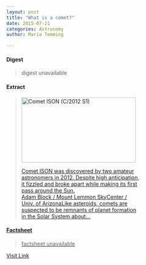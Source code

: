 ```yaml
---
layout: post
title: "What is a comet?"
date: 2015-07-21
categories: Astronomy
author: Maria Temming

---
```



#### Digest
>digest unavailable

#### Extract
><div id="attachment_255423683" style="width: 310px" class="wp-caption alignright"><a href="http://d366w3m5tf0813.cloudfront.net/wp-content/uploads/Comet_ISON_Block.jpg"><img class="size-medium wp-image-255423683" src="http://d366w3m5tf0813.cloudfront.net/wp-content/uploads/Comet_ISON_Block-300x171.jpg" alt="Comet ISON (C/2012 S1)" width="300" height="171" /><p class="wp-caption-text">Comet ISON was discovered by two amateur astronomers in 2012. Despite high anticipation, it fizzled and broke apart while making its first pass around the Sun.<br />Adam Block / Mount Lemmon SkyCenter / Univ. of ArizonaLike <a href="/astronomy-resources/asteroids-come/">asteroids, comets are suspected to be remnants of planet formation in the Solar System about...

#### Factsheet
>factsheet unavailable

[Visit Link](http://www.skyandtelescope.com/astronomy-resources/comets-come/)


